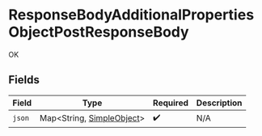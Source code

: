 # ResponseBodyAdditionalPropertiesObjectPostResponseBody

OK


## Fields

| Field                                                            | Type                                                             | Required                                                         | Description                                                      |
| ---------------------------------------------------------------- | ---------------------------------------------------------------- | ---------------------------------------------------------------- | ---------------------------------------------------------------- |
| `json`                                                           | Map<String, [SimpleObject](../../models/shared/SimpleObject.md)> | :heavy_check_mark:                                               | N/A                                                              |